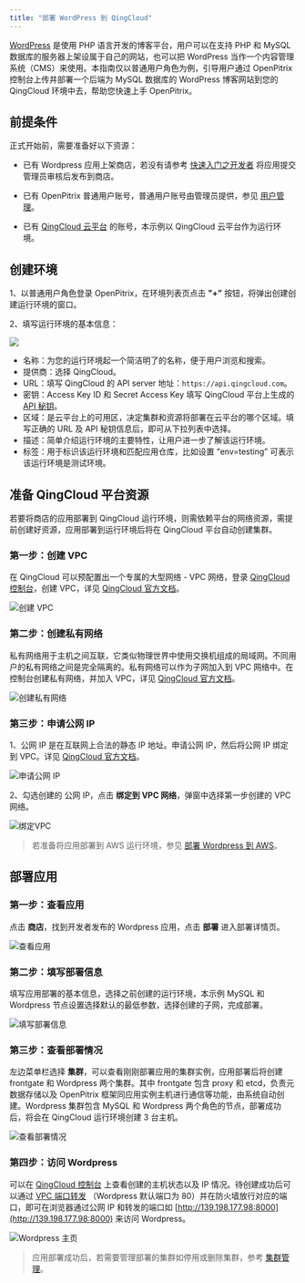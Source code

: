 ```yaml
---
title: "部署 WordPress 到 QingCloud"
---
```


[WordPress](https://wordpress.org/)  是使用 PHP 语言开发的博客平台，用户可以在支持 PHP 和 MySQL 数据库的服务器上架设属于自己的网站，也可以把 WordPress 当作一个内容管理系统（CMS）来使用。本指南仅以普通用户角色为例，引导用户通过 OpenPitrix 控制台上传并部署一个后端为 MySQL 数据库的 WordPress 博客网站到您的 QingCloud 环境中去，帮助您快速上手 OpenPitrix。

## 前提条件

正式开始前，需要准备好以下资源：

 - 已有 Wordpress 应用上架商店，若没有请参考 [快速入门之开发者](../../getting-start/developer-quick-start) 将应用提交管理员审核后发布到商店。
 
 - 已有 OpenPitrix 普通用户账号，普通用户账号由管理员提供，参见 [用户管理](../user-management/#创建用户)。
 
 - 已有 [QingCloud 云平台](https://console.qingcloud.com/) 的账号，本示例以 QingCloud 云平台作为运行环境。


## 创建环境

1、以普通用户角色登录 OpenPitrix，在环境列表页点击 **"+”** 按钮，将弹出创建创建运行环境的窗口。

2、填写运行环境的基本信息：

![](/create-runtime-qingcloud.png)

- 名称：为您的运行环境起一个简洁明了的名称，便于用户浏览和搜索。
- 提供商：选择 QingCloud。
- URL：填写 QingCloud 的 API server 地址：`https://api.qingcloud.com`。
- 密钥：Access Key ID 和 Secret Access Key 填写 QingCloud 平台上生成的 [API 秘钥](https://console.qingcloud.com/access_keys/)。
- 区域：是云平台上的可用区，决定集群和资源将部署在云平台的哪个区域。填写正确的 URL 及 API 秘钥信息后，即可从下拉列表中选择。 
- 描述：简单介绍运行环境的主要特性，让用户进一步了解该运行环境。
- 标签：用于标识该运行环境和匹配应用仓库，比如设置 “env=testing” 可表示该运行环境是测试环境。

## 准备 QingCloud 平台资源

若要将商店的应用部署到 QingCloud 运行环境，则需依赖平台的网络资源，需提前创建好资源，应用部署到运行环境后将在  QingCloud 平台自动创建集群。

### 第一步：创建 VPC
在 QingCloud 可以预配置出一个专属的大型网络 - VPC 网络，登录 [QingCloud 控制台](https://console.qingcloud.com)，创建 VPC，详见 [QingCloud 官方文档](https://docs.qingcloud.com/product/network/vpc)。

![创建 VPC](/create-vpc.png)

### 第二步：创建私有网络

私有网络用于主机之间互联，它类似物理世界中使用交换机组成的局域网。不同用户的私有网络之间是完全隔离的。私有网络可以作为子网加入到 VPC 网络中。在控制台创建私有网络，并加入 VPC，详见 [QingCloud 官方文档](https://docs.qingcloud.com/product/network/vpc.html#%E5%8A%9F%E8%83%BD%E7%AE%A1%E7%90%86)。

![创建私有网络](/create-vxnet.png)

### 第三步：申请公网 IP

1、公网 IP 是在互联网上合法的静态 IP 地址。申请公网 IP，然后将公网 IP 绑定到 VPC。详见 [QingCloud 官方文档](https://docs.qingcloud.com/product/network/eip)。

![申请公网 IP](/create-EIP.png)

2、勾选创建的 公网 IP，点击 **绑定到 VPC 网络**，弹窗中选择第一步创建的 VPC 网络。

![绑定VPC](/bound-vpc.png)

> 若准备将应用部署到 AWS 运行环境，参见 [部署 Wordpress 到 AWS](../deploying-app-on-aws)。


## 部署应用

### 第一步：查看应用

点击 **商店**，找到开发者发布的 Wordpress 应用，点击 **部署** 进入部署详情页。

![查看应用](/view-wordpress.png)

### 第二步：填写部署信息

填写应用部署的基本信息，选择之前创建的运行环境，本示例 MySQL 和 Wordpress 节点设置选择默认的最低参数，选择创建的子网，完成部署。

![填写部署信息](/deploy-cluster-qingcloud.png)

### 第三步：查看部署情况

左边菜单栏选择 **集群**，可以查看刚刚部署应用的集群实例，应用部署后将创建 frontgate 和 Wordpress 两个集群。其中 frontgate 包含 proxy 和 etcd，负责元数据存储以及 OpenPitrix 框架同应用实例主机进行通信等功能，由系统自动创建。Wordpress 集群包含 MySQL 和 Wordpress 两个角色的节点，部署成功后，将会在 QingCloud 运行环境创建 3 台主机。

![查看部署情况](/cluster-detail-qingcloud.png)

### 第四步：访问 Wordpress

可以在 [QingCloud 控制台](https://console.qingcloud.com/pek3a/instances/) 上查看创建的主机状态以及 IP 情况。待创建成功后可以通过 [VPC 端口转发](https://docs.qingcloud.com/product/network/vpc.html#%E5%8A%9F%E8%83%BD%E7%AE%A1%E7%90%86) （Wordpress 默认端口为 80）并在防火墙放行对应的端口，即可在浏览器通过公网 IP 和转发的端口如 [http://139.198.177.98:8000](http://139.198.177.98:8000) 来访问 Wordpress。

![Wordpress 主页](/wordpress-page.png)

> 应用部署成功后，若需要管理部署的集群如停用或删除集群，参考 [集群管理](../cluster-management)。